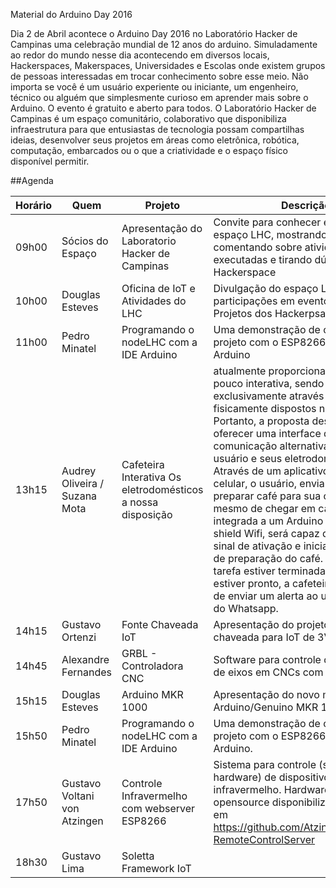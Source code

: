 Material do Arduino Day 2016

Dia 2 de Abril acontece o Arduino Day 2016 no Laboratório Hacker de Campinas uma celebração mundial de 12 anos do arduino. Simuladamente ao redor do mundo nesse dia acontecendo em diversos locais, Hackerspaces, Makerspaces, Universidades e Escolas onde existem grupos de pessoas interessadas em trocar conhecimento sobre esse meio.
Não importa se você é um usuário experiente ou iniciante, um engenheiro, técnico ou alguém que simplesmente curioso em aprender mais sobre o Arduino. O evento é gratuito e aberto para todos.
O Laboratório Hacker de Campinas é um espaço comunitário, colaborativo que disponibiliza infraestrutura para que entusiastas de tecnologia possam compartilhas ideias, desenvolver seus projetos em áreas como eletrônica, robótica, computação, embarcados ou o que a criatividade e o espaço físico disponível permitir.

##Agenda

| Horário         | Quem	| Projeto |  Descrição |
| --- | --- | --- | --- |
|09h00|Sócios do Espaço|Apresentação do Laboratorio Hacker de Campinas	|Convite para conhecer e participar do espaço LHC, mostrando os espaços, comentando sobre atividades executadas e tirando dúvida sobre Hackerspace|
|10h00|Douglas Esteves|Oficina de IoT e Atividades do LHC|Divulgação do espaço LHC, participações em eventos e oficinas, Projetos dos Hackerpsace.|
|11h00|Pedro Minatel|Programando o nodeLHC com a IDE Arduino|Uma demonstração de como criar um projeto com o ESP8266 com a IDE Arduino|
|13h15|Audrey Oliveira / Suzana Mota	|Cafeteira Interativa	Os eletrodomésticos a nossa disposição | atualmente proporciona uma interação pouco interativa, sendo realizadas exclusivamente através de botões fisicamente dispostos no aparelho. Portanto, a proposta deste projeto é oferecer uma interface de comunicação alternativa entre o usuário e seus eletrodomésticos. Através de um aplicativo em seu celular, o usuário, envia o comando de preparar café para sua cafeteira antes mesmo de chegar em casa. A cafeteira integrada a um Arduino dotado de um shield Wifi, será capaz de receber este sinal de ativação e iniciará o processo de preparação do café. Quando a tarefa estiver terminada e o café estiver pronto, a cafeteira será capaz de enviar um alerta ao usuário através do Whatsapp.
|14h15|Gustavo Ortenzi|	Fonte Chaveada IoT|	Apresentação do projeto da fonte chaveada para IoT de 3V3.
|14h45|Alexandre Fernandes|	GRBL - Controladora CNC	| Software para controle de movimentos de eixos em CNCs com Arduino.
|15h15|Douglas Esteves|	Arduino MKR 1000 |	Apresentação do novo modelo de Arduino/Genuino MKR 1000
|15h50|Pedro Minatel|Programando o nodeLHC com a IDE Arduino | Uma demonstração de como criar um projeto com o ESP8266 com a IDE Arduino.
|17h50| Gustavo Voltani von Atzingen | Controle Infravermelho com webserver ESP8266	| Sistema para controle (software e hardware) de dispositivos de controle infravermelho. Hardware e software opensource disponibilizados no github em https://github.com/Atzingen/esp8266-RemoteControlServer |Hardware: baseado no microcontrolador esp8266 modelo 12e , com regulador de tensão e emissor infravermelho. Esquemático e pcb desenvolvidos no eagle(r) e disponíveis no repositório. Software: Webserver embarcada no esp faz a interface de controle com o usuário, entregando uma página com a UI de controle. a UI é feita utilizando bootstrap e jquery mobile para melhor interação com o usuário de forma responsiva. Os eventos da UI são feitos com o esp8266 de forma assincrona utilizando ajax (via jquery). Todo o software foi escrito utilizando o arduino como plataforma de desenvolvimento para o esp8266. Para mais informações, visite: https://github.com/Atzingen/esp8266-RemoteControlServer |
|18h30|Gustavo Lima|Soletta	Framework IoT||

